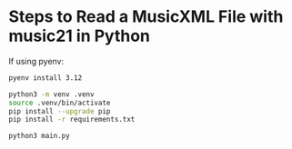 # Steps to Read a MusicXML File with music21 in Python

If using pyenv:

```sh
pyenv install 3.12
```

```sh
python3 -m venv .venv
source .venv/bin/activate
pip install --upgrade pip
pip install -r requirements.txt
```

```sh
python3 main.py
```
